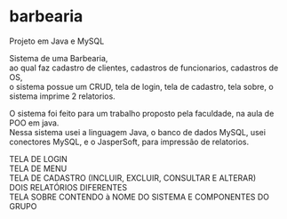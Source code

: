 # barbearia
Projeto em Java e MySQL <br/>

Sistema de uma Barbearia, <br/>
ao qual faz cadastro de clientes, cadastros de funcionarios, cadastros de OS, <br/>
o sistema possue um CRUD, tela de login, tela de cadastro, tela sobre, o sistema imprime 2 relatorios.<br/>

O sistema foi feito para um trabalho proposto pela faculdade, na aula de POO em java.<br/>
Nessa sistema usei a linguagem Java, o banco de dados MySQL, usei conectores MySQL, e o JasperSoft, para impressão de relatorios.<br/>


TELA DE LOGIN <br/>
TELA DE MENU <br/>
TELA DE CADASTRO (INCLUIR, EXCLUIR, CONSULTAR E ALTERAR)<br/>
DOIS RELATÓRIOS DIFERENTES<br/>
TELA SOBRE CONTENDO à NOME DO SISTEMA E COMPONENTES DO GRUPO<br/>
	

